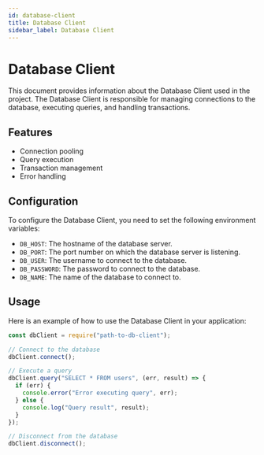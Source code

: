```yaml
---
id: database-client
title: Database Client
sidebar_label: Database Client
---
```


# Database Client

This document provides information about the Database Client used in the project. The Database Client is responsible for managing connections to the database, executing queries, and handling transactions.

## Features

- Connection pooling
- Query execution
- Transaction management
- Error handling

## Configuration

To configure the Database Client, you need to set the following environment variables:

- `DB_HOST`: The hostname of the database server.
- `DB_PORT`: The port number on which the database server is listening.
- `DB_USER`: The username to connect to the database.
- `DB_PASSWORD`: The password to connect to the database.
- `DB_NAME`: The name of the database to connect to.

## Usage

Here is an example of how to use the Database Client in your application:

```javascript
const dbClient = require("path-to-db-client");

// Connect to the database
dbClient.connect();

// Execute a query
dbClient.query("SELECT * FROM users", (err, result) => {
  if (err) {
    console.error("Error executing query", err);
  } else {
    console.log("Query result", result);
  }
});

// Disconnect from the database
dbClient.disconnect();
```
